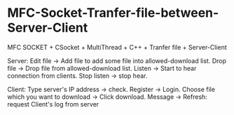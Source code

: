 # MFC-Socket-Tranfer-file-between-Server-Client
MFC SOCKET + CSocket + MultiThread + C++ + Tranfer file + Server-Client

Server:
Edit file -> Add file to add some file into allowed-download list.
Drop file -> Drop file from allowed-download list.
Listen -> Start to hear connection from clients.
Stop listen -> stop hear.

Client:
Type server's IP address -> check.
Register -> Login.
Choose file which you want to download -> Click download.
Message -> Refresh: request Client's log from server
